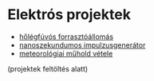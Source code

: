 # Elektrós projektek

- [hőlégfúvós forrasztóállomás](elektro/heatgun/heatgun.md)
- [nanoszekundumos impulzusgenerátor](elektro/tdr.md)
- [meteorológiai műhold vétele](elektro/noaa.md)

(projektek feltöltés alatt)
